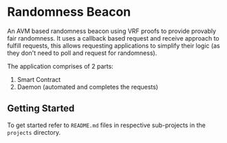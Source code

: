 # Randomness Beacon

An AVM based randomness beacon using VRF proofs to provide provably fair randomness. It uses a callback based request and receive approach to fulfill requests, this allows requesting applications to simplify their logic (as they don't need to poll and request for randomness).

The application comprises of 2 parts:

1. Smart Contract
2. Daemon (automated and completes the requests)

## Getting Started

To get started refer to `README.md` files in respective sub-projects in the `projects` directory.
